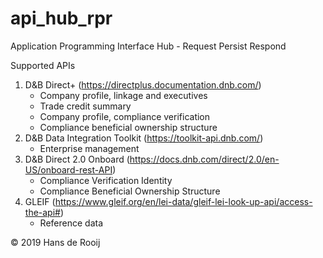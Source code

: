 # api_hub_rpr
Application Programming Interface Hub - Request Persist Respond

Supported APIs
1. D&B Direct+ (https://directplus.documentation.dnb.com/)
   - Company profile, linkage and executives
   - Trade credit summary
   - Company profile, compliance verification
   - Compliance beneficial ownership structure
2. D&B Data Integration Toolkit (https://toolkit-api.dnb.com/)
   - Enterprise management
3. D&B Direct 2.0 Onboard (https://docs.dnb.com/direct/2.0/en-US/onboard-rest-API)
   - Compliance Verification Identity
   - Compliance Beneficial Ownership Structure
4. GLEIF (https://www.gleif.org/en/lei-data/gleif-lei-look-up-api/access-the-api#)
   - Reference data

© 2019 Hans de Rooij

